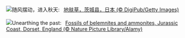 ![](https://www.bing.com/th?id=OHR.KochiaJapan_ZH-CN9896157139_UHD.jpg&w=1000)随风摆动，进入秋天:&nbsp;&ensp;[地肤草，茨城县，日本 (© DigiPub/Getty Images)](https://www.bing.com/th?id=OHR.KochiaJapan_ZH-CN9896157139_UHD.jpg)
<br><br/>
![](https://www.bing.com/th?id=OHR.FossilsDorset_EN-US9782204825_UHD.jpg&w=1000)Unearthing the past:&nbsp;&ensp;[Fossils of belemnites and ammonites, Jurassic Coast, Dorset, England (© Nature Picture Library/Alamy)](https://www.bing.com/th?id=OHR.FossilsDorset_EN-US9782204825_UHD.jpg)
<br><br/>
